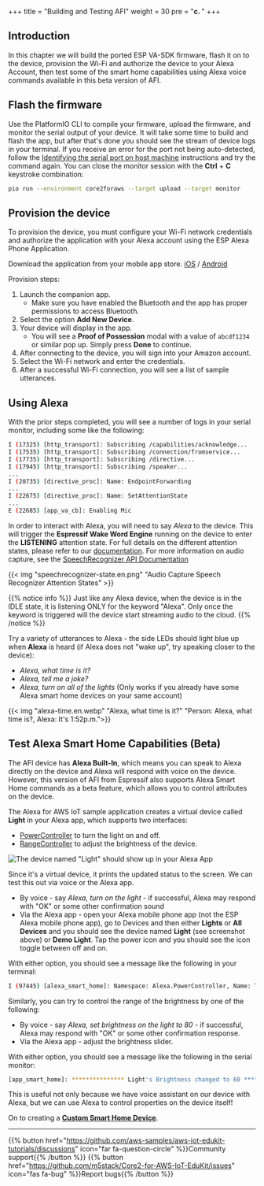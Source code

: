 +++
title = "Building and Testing AFI"
weight = 30
pre = "<b>c. </b>"
+++

## Introduction
In this chapter we will build the ported ESP VA-SDK firmware, flash it on to the device, provision the Wi-Fi and authorize the device to your Alexa Account, then test some of the smart home capabilities using Alexa voice commands available in this beta version of AFI.

## Flash the firmware
Use the PlatformIO CLI to compile your firmware, upload the firmware, and monitor the serial output of your device. It will take some time to build and flash the app, but after that's done you should see the stream of device logs in your terminal. If you receive an error for the port not being auto-detected, follow the [Identifying the serial port on host machine](../getting-started/prerequisites/windows.html#identifying-the-device-communication-port) instructions and try the command again. You can close the monitor session with the **Ctrl** + **C** keystroke combination:
   ```bash
   pio run --environment core2foraws --target upload --target monitor 
   ```

## Provision the device
To provision the device, you must configure your Wi-Fi network credentials and authorize the application with your Alexa account using the ESP Alexa Phone Application.

Download the application from your mobile app store.
[iOS](https://apps.apple.com/in/app/esp-alexa/id1464127534) / [Android](https://play.google.com/store/apps/details?id=com.espressif.provbleavs)

Provision steps:
1. Launch the companion app.
   - Make sure you have enabled the Bluetooth and the app has proper permissions to access Bluetooth. 
2. Select the option **Add New Device**.
3. Your device will display in the app. 
   - You will see a **Proof of Possession** modal with a value of `abcdf1234` or similar pop up. Simply press **Done** to continue.
4. After connecting to the device, you will sign into your Amazon account. 
5. Select the Wi-Fi network and enter the credentials.
6. After a successful Wi-Fi connection, you will see a list of sample utterances.

## Using Alexa
With the prior steps completed, you will see a number of logs in your serial monitor, including some like the following:

```bash
I (17325) [http_transport]: Subscribing /capabilities/acknowledge...
I (17535) [http_transport]: Subscribing /connection/fromservice...
I (17735) [http_transport]: Subscribing /directive...
I (17945) [http_transport]: Subscribing /speaker...
...
I (20735) [directive_proc]: Name: EndpointForwarding
...
I (22675) [directive_proc]: Name: SetAttentionState
...
E (22685) [app_va_cb]: Enabling Mic
```

In order to interact with Alexa, you will need to say *Alexa* to the device. This will trigger the **Espressif Wake Word Engine** running on the device to enter the **LISTENING** attention state. For full details on the different attention states, please refer to our [documentation](https://developer.amazon.com/en-US/docs/alexa/alexa-voice-service/ux-design-attention.html#states). For more information on audio capture, see the [SpeechRecognizer API Documentation](https://developer.amazon.com/en-US/docs/alexa/alexa-voice-service/avs-speechrecognizer-concepts.html)

{{< img "speechrecognizer-state.en.png" "Audio Capture Speech Recognizer Attention States" >}} 

{{% notice info %}}
Just like any Alexa device, when the device is in the IDLE state, it is listening ONLY for the keyword "Alexa". Only once the keyword is triggered will the device start streaming audio to the cloud.
{{% /notice %}}

Try a variety of utterances to Alexa - the side LEDs should light blue up when **Alexa** is heard (if Alexa does not "wake up", try speaking closer to the device):
* _Alexa, what time is it?_
* _Alexa, tell me a joke?_
* _Alexa, turn on all of the lights_ (Only works if you already have some Alexa smart home devices on your same account)

{{< img "alexa-time.en.webp" "Alexa, what time is it?" "Person: Alexa, what time is?, Alexa: It's 1:52p.m.">}}

## Test Alexa Smart Home Capabilities (Beta)
The AFI device has **Alexa Built-In**, which means you can speak to Alexa directly on the device and Alexa will respond with voice on the device. However, this version of AFI from Espressif also supports Alexa Smart Home commands as a beta feature, which allows you to control attributes on the device.

The Alexa for AWS IoT sample application creates a virtual device called **Light** in your Alexa app, which supports two interfaces:

* [PowerController](https://developer.amazon.com/en-US/docs/alexa/alexa-voice-service/alexa-powercontroller.html) to turn the light on and off.
* [RangeController](https://developer.amazon.com/en-US/docs/alexa/alexa-voice-service/alexa-rangecontroller.html) to adjust the brightness of the device.

![The device named "Light" should show up in your Alexa App](building-and-testing-afi/alexa_app-light_device.en.png?height=500px&classes=shadow)

Since it's a virtual device, it prints the updated status to the screen. We can test this out via voice or the Alexa app.

* By voice - say _Alexa, turn on the light_ - if successful, Alexa may respond with "OK" or some other confirmation sound
* Via the Alexa app - open your Alexa mobile phone app (not the ESP Alexa mobile phone app), go to Devices and then either **Lights** or **All Devices** and you should see the device named **Light** (see screenshot above) or **Demo Light**. Tap the power icon and you should see the icon toggle between off and on. 

With either option, you should see a message like the following in your terminal:
```bash
I (97445) [alexa_smart_home]: Namespace: Alexa.PowerController, Name: TurnOn
```

Similarly, you can try to control the range of the brightness by one of the following: 

* By voice - say _Alexa, set brightness on the light to 80_ - if successful, Alexa may respond with "OK" or some other confirmation response.
* Via the Alexa app - adjust the brightness slider.

With either option, you should see a message like the following in the serial monitor:
```bash
[app_smart_home]: *************** Light's Brightness changed to 60 ***************
```

This is useful not only because we have voice assistant on our device with Alexa, but we can use Alexa to control properties on the device itself!

On to creating a [**Custom Smart Home Device**](/en/intro-to-alexa-for-iot/custom-smart-home-device.html).

---
{{% button href="https://github.com/aws-samples/aws-iot-edukit-tutorials/discussions" icon="far fa-question-circle" %}}Community support{{% /button %}} {{% button href="https://github.com/m5stack/Core2-for-AWS-IoT-EduKit/issues" icon="fas fa-bug" %}}Report bugs{{% /button %}}